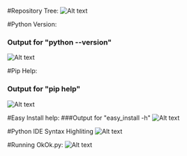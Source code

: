 #Repository Tree:
![Alt text](/repo-tree.png?raw=true)

#Python Version:
### Output for "python --version"
![Alt text](/python-version.png?raw=true)

#Pip Help:
### Output for "pip help"
![Alt text](/pip-h-out.png?raw=true)

#Easy Install help:
###Output for "easy_install -h"
![Alt text](/easy_install-out.png?raw=true)

#Python IDE Syntax Highliting
![Alt text](/python-ide.png?raw=true)

#Running OkOk.py:
![Alt text](/okok-py.png?raw=true)